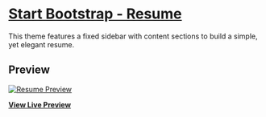# [Start Bootstrap - Resume](https://startbootstrap.com/template-overviews/resume/)
 This theme features a fixed sidebar with content sections to build a simple, yet elegant resume.

## Preview

[![Resume Preview](https://raw.githubusercontent.com/IamGiel/resume/master/img/gelsphoto.png)](https://raw.githubusercontent.com/IamGiel/resume/master/img/gelsphoto.png)

**[View Live Preview](https://iamgiel.github.io/resume/)**

